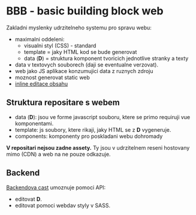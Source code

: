 # BBB - basic building block web

Zakladni myslenky udrzitelneho systemu pro spravu webu:
- maximalni oddeleni:
  - visualni styl (CSS) - standard
  - template = jaky HTML kod se bude generovat
  - data (__D__) = struktura komponent tvoricich jednotlive stranky a texty
- data v textovych souborech (daji se eventualne verzovat).
- web jako JS aplikace konzumujici data z ruznych zdroju
- moznost generovat static web
- [inline editace obsahu](https://tina.io/docs/ui/inline-editing/)

## Struktura repositare s webem

- data (__D__): jsou ve forme javascript souboru, ktere se primo requiruji vue komponentami.
- template: js soubory, ktere rikaji, jaky HTML se z __D__ vygeneruje.
- components: komponenty pro poskladani webu dohromady

__V repositari nejsou zadne assety.__
Ty jsou v udrzitelnem reseni hostovany mimo (CDN) a web na ne pouze odkazuje.

## Backend

[Backendova cast](https://github.com/vencax/BBB-cms-api) umoznuje pomoci API:
- editovat __D__.
- editovat pomoci webdav styly v SASS.